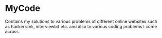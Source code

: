# MyCode
Contains my solutions to various problems of different online websites such as hackerrank, interviewbit etc. and also to various coding problems I come across.
